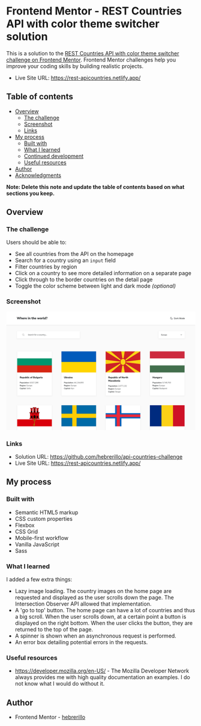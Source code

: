 # Frontend Mentor - REST Countries API with color theme switcher solution

This is a solution to the [REST Countries API with color theme switcher challenge on Frontend Mentor](https://www.frontendmentor.io/challenges/rest-countries-api-with-color-theme-switcher-5cacc469fec04111f7b848ca). Frontend Mentor challenges help you improve your coding skills by building realistic projects. 

- Live Site URL: https://rest-apicountries.netlify.app/

## Table of contents

- [Overview](#overview)
  - [The challenge](#the-challenge)
  - [Screenshot](#screenshot)
  - [Links](#links)
- [My process](#my-process)
  - [Built with](#built-with)
  - [What I learned](#what-i-learned)
  - [Continued development](#continued-development)
  - [Useful resources](#useful-resources)
- [Author](#author)
- [Acknowledgments](#acknowledgments)

**Note: Delete this note and update the table of contents based on what sections you keep.**

## Overview

### The challenge

Users should be able to:

- See all countries from the API on the homepage
- Search for a country using an `input` field
- Filter countries by region
- Click on a country to see more detailed information on a separate page
- Click through to the border countries on the detail page
- Toggle the color scheme between light and dark mode *(optional)*

### Screenshot

![](./screenshot.png)

### Links

- Solution URL: https://github.com/hebrerillo/api-countries-challenge
- Live Site URL: https://rest-apicountries.netlify.app/

## My process

### Built with

- Semantic HTML5 markup
- CSS custom properties
- Flexbox
- CSS Grid
- Mobile-first workflow
- Vanilla JavaScript
- Sass

### What I learned

I added a few extra things:

- Lazy image loading. The country images on the home page are requested and displayed as the user scrolls down the page. The Intersection Observer API allowed that implementation.
- A 'go to top' button. The home page can have a lot of countries and thus a big scroll. When the user scrolls down, at a certain point a button is displayed on the right bottom. When the user clicks the button, they are returned to the top of the page.
- A spinner is shown when an asynchronous request is performed.
- An error box detailing potential errors in the requests.


### Useful resources

- https://developer.mozilla.org/en-US/ - The Mozilla Developer Network always provides me with high quality documentation an examples. I do not know what I would do without it.

## Author

- Frontend Mentor - [hebrerillo](https://www.frontendmentor.io/profile/hebrerillo)


